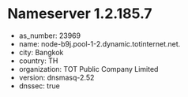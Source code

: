 # Nameserver 1.2.185.7

* as_number: 23969
* name: node-b9j.pool-1-2.dynamic.totinternet.net.
* city: Bangkok
* country: TH
* organization: TOT Public Company Limited
* version: dnsmasq-2.52
* dnssec: true

